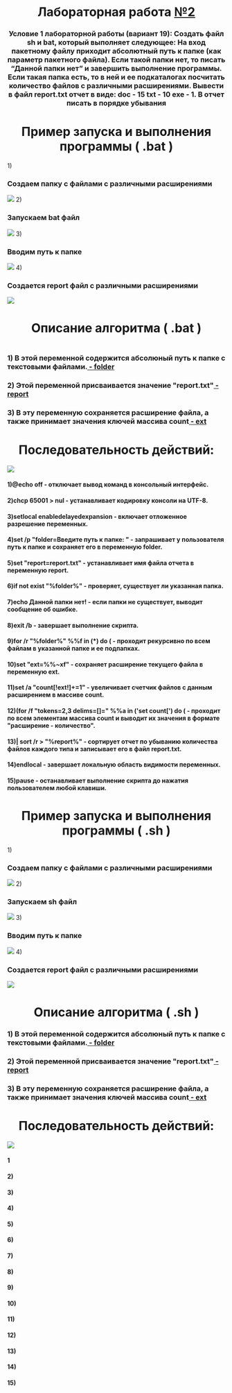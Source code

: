 <h1 align="center"> Лабораторная работа <a href="https://daniilshat.ru/" target="_blank">№2</a> 

<h3 align="center">Условие 1 лабораторной работы (вариант 19): Создать файл sh и bat, который выполняет следующее: 
На вход пакетному файлу приходит абсолютный путь к папке (как параметр пакетного файла). Если такой папки нет, то писать “Данной папки нет” и завершить выполнение программы. Если такая папка есть, то в ней и ее подкаталогах посчитать количество файлов с различными расширениями. Вывести в файл report.txt отчет в виде: doc - 15 txt - 10 exe - 1. В отчет писать в порядке убывания
</h3>
<h1 align="center">Пример запуска и выполнения программы ( .bat )</h1>
1) <h3 align>Создаем папку с файлами с различными расширениями</h3>
<img src="https://github.com/iis-32170x/RPIIS/blob/%D0%9F%D1%83%D1%88%D0%BA%D0%BE_%D0%9C/images/3.png"/>
2) <h3 align>Запускаем bat файл</h3>
<img src="https://github.com/iis-32170x/RPIIS/blob/%D0%9F%D1%83%D1%88%D0%BA%D0%BE_%D0%9C/images/%D0%A1%D0%BD%D0%B8%D0%BC%D0%BE%D0%BA%20%D1%8D%D0%BA%D1%80%D0%B0%D0%BD%D0%B0%20(9).png"/>
3) <h3 align>Вводим путь к папке</h3>
<img src="https://github.com/iis-32170x/RPIIS/blob/%D0%9F%D1%83%D1%88%D0%BA%D0%BE_%D0%9C/images/%D0%A1%D0%BD%D0%B8%D0%BC%D0%BE%D0%BA%20%D1%8D%D0%BA%D1%80%D0%B0%D0%BD%D0%B0%20(7).png"/>
4) <h3 align>Создается report файл с различными расширениями</h3>
<img src="https://github.com/iis-32170x/RPIIS/blob/%D0%9F%D1%83%D1%88%D0%BA%D0%BE_%D0%9C/images/%D0%A1%D0%BD%D0%B8%D0%BC%D0%BE%D0%BA%20%D1%8D%D0%BA%D1%80%D0%B0%D0%BD%D0%B0%20(6).png"/>
<h1 align="center">Описание алгоритма ( .bat )</h1>
<img src=""/>
<h3 align>1) В этой переменной содержится абсолюный путь к папке с текстовыми файлами.<a href="https://daniilshat.ru/" target="_blank"> - folder</a> 
<h3 align>2) Этой переменной присваивается значение "report.txt"<a href="https://daniilshat.ru/" target="_blank"> - report</a> 
<h3 align>3) В эту переменную сохраняется расширение файла, а также принимает значения ключей массива count<a href="https://daniilshat.ru/" target="_blank"> - ext</a> 
  <h1 align="center">Последовательность действий:</h1>
 <img src=" https://github.com/iis-32170x/RPIIS/blob/%D0%9F%D1%83%D1%88%D0%BA%D0%BE_%D0%9C/images/%D0%A1%D0%BD%D0%B8%D0%BC%D0%BE%D0%BA%20%D1%8D%D0%BA%D1%80%D0%B0%D0%BD%D0%B0%20(2).png"/>
 <h4 align>1)@echo off - отключает вывод команд в консольный интерфейс.</h4>
<h4 align>2)chcp 65001 > nul - устанавливает кодировку консоли на UTF-8.</h4>
<h4 align>3)setlocal enabledelayedexpansion - включает отложенное разрешение переменных.</h4>
<h4 align>4)set /p "folder=Введите путь к папке: " - запрашивает у пользователя путь к папке и сохраняет его в переменную folder.</h4>
<h4 align>5)set "report=report.txt" - устанавливает имя файла отчета в переменную report.</h4>
<h4 align>6)if not exist "%folder%"  - проверяет, существует ли указанная папка.</h4>
<h4 align>7)echo Данной папки нет! - если папки не существует, выводит сообщение об ошибке.</h4>
<h4 align>8)exit /b - завершает выполнение скрипта.</h4>
<h4 align>9)for /r "%folder%" %%f in (*) do ( - проходит рекурсивно по всем файлам в указанной папке и ее подпапках.</h4>
<h4 align>10)set "ext=%%~xf" - сохраняет расширение текущего файла в переменную ext.</h4>
<h4 align>11)set /a "count[!ext!]+=1" - увеличивает счетчик файлов с данным расширением в массиве count.</h4>
<h4 align>12)(for /f "tokens=2,3 delims=[]=" %%a in ('set count[') do ( - проходит по всем элементам массива count и выводит их значения в формате "расширение - количество".</h4>
<h4 align>13)| sort /r > "%report%" - сортирует отчет по убыванию количества файлов каждого типа и записывает его в файл report.txt.</h4>
<h4 align>14)endlocal - завершает локальную область видимости переменных.</h4>
<h4 align>15)pause - останавливает выполнение скрипта до нажатия пользователем любой клавиши.</h4>
<h1 align="center">Пример запуска и выполнения программы ( .sh )</h1>
1) <h3 align>Создаем папку с файлами с различными расширениями</h3>
  <img src="https://github.com/iis-32170x/RPIIS/blob/%D0%9F%D1%83%D1%88%D0%BA%D0%BE_%D0%9C/images/3.png"/>
2) <h3 align>Запускаем sh файл</h3>
  <img src="https://github.com/iis-32170x/RPIIS/blob/%D0%9F%D1%83%D1%88%D0%BA%D0%BE_%D0%9C/images/%D0%A1%D0%BD%D0%B8%D0%BC%D0%BE%D0%BA%20%D1%8D%D0%BA%D1%80%D0%B0%D0%BD%D0%B0%20(8).png"/>
3) <h3 align>Вводим путь к папке</h3>
  <img src="https://github.com/iis-32170x/RPIIS/blob/%D0%9F%D1%83%D1%88%D0%BA%D0%BE_%D0%9C/images/photo_2023-10-19_09-34-09.jpg"/>
4) <h3 align>Создается report файл с различными расширениями</h3>
  <img src="https://github.com/iis-32170x/RPIIS/blob/%D0%9F%D1%83%D1%88%D0%BA%D0%BE_%D0%9C/images/3.png"/>
<h1 align="center">Описание алгоритма ( .sh )</h1>
<h3 align>1) В этой переменной содержится абсолюный путь к папке с текстовыми файлами.<a href="https://daniilshat.ru/" target="_blank"> - folder</a> 
<h3 align>2) Этой переменной присваивается значение "report.txt"<a href="https://daniilshat.ru/" target="_blank"> - report</a> 
<h3 align>3) В эту переменную сохраняется расширение файла, а также принимает значения ключей массива count<a href="https://daniilshat.ru/" target="_blank"> - ext</a> 
 <h1 align="center">Последовательность действий:</h1>
 <img src="https://github.com/iis-32170x/RPIIS/blob/%D0%9F%D1%83%D1%88%D0%BA%D0%BE_%D0%9C/images/%D0%A1%D0%BD%D0%B8%D0%BC%D0%BE%D0%BA%20%D1%8D%D0%BA%D1%80%D0%B0%D0%BD%D0%B0%20(1).png"/>
<h4 align>1</h4>
<h4 align>2)</h4>
<h4 align>3)</h4>
<h4 align>4)</h4>
<h4 align>5)</h4>
<h4 align>6)</h4>
<h4 align>7)</h4>
<h4 align>8)</h4>
<h4 align>9)</h4>
<h4 align>10)</h4>
<h4 align>11)</h4>
<h4 align>12)</h4>
<h4 align>13)</h4>
<h4 align>14)</h4>
<h4 align>15)</h4>
